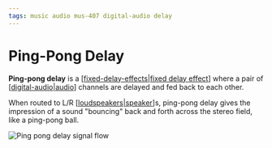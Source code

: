 ```yaml
---
tags: music audio mus-407 digital-audio delay
---
```


# Ping-Pong Delay

**Ping-pong delay** is a [[fixed-delay-effects|fixed delay effect]] where a pair of [[digital-audio|audio]] channels are delayed and fed back to each other.

When routed to L/R [[loudspeakers|speaker]]s, ping-pong delay gives the impression of a sound "bouncing" back and forth across the stereo field, like a ping-pong ball.

![Ping pong delay signal flow](/attachments/ping-pong-delay-signal-flow.png)

[//begin]: # "Autogenerated link references for markdown compatibility"
[fixed-delay-effects|fixed delay effect]: fixed-delay-effects "Fixed Delay Effects"
[digital-audio|audio]: digital-audio "Digital Audio"
[loudspeakers|speaker]: loudspeakers "Loudspeakers"
[//end]: # "Autogenerated link references"
